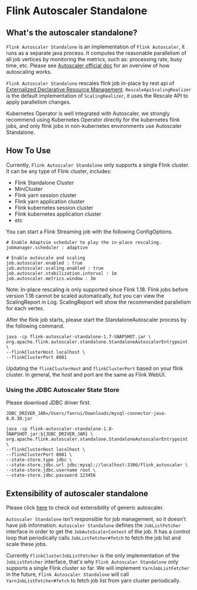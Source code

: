 # Flink Autoscaler Standalone

## What's the autoscaler standalone?

`Flink Autoscaler Standalone` is an implementation of `Flink Autoscaler`, it runs as 
a separate java process. It computes the reasonable parallelism of all job vertices 
by monitoring the metrics, such as: processing rate, busy time, etc. Please see 
[Autoscaler official doc](https://nightlies.apache.org/flink/flink-kubernetes-operator-docs-main/docs/custom-resource/autoscaler/) 
for an overview of how autoscaling works.

`Flink Autoscaler Standalone` rescales flink job in-place by rest api of 
[Externalized Declarative Resource Management](https://nightlies.apache.org/flink/flink-docs-master/docs/deployment/elastic_scaling/#externalized-declarative-resource-management).
`RescaleApiScalingRealizer` is the default implementation of `ScalingRealizer`, 
it uses the Rescale API to apply parallelism changes.

Kubernetes Operator is well integrated with Autoscaler, we strongly recommend using 
Kubernetes Operator directly for the kubernetes flink jobs, and only flink jobs in 
non-kubernetes environments use Autoscaler Standalone.

## How To Use

Currently, `Flink Autoscaler Standalone` only supports a single Flink cluster.
It can be any type of Flink cluster, includes: 

- Flink Standalone Cluster
- MiniCluster
- Flink yarn session cluster
- Flink yarn application cluster
- Flink kubernetes session cluster
- Flink kubernetes application cluster
- etc

You can start a Flink Streaming job with the following ConfigOptions.

```
# Enable Adaptvie scheduler to play the in-place rescaling.
jobmanager.scheduler : adaptive

# Enable autoscale and scaling
job.autoscaler.enabled : true
job.autoscaler.scaling.enabled : true
job.autoscaler.stabilization.interval : 1m
job.autoscaler.metrics.window : 3m
```

Note: In-place rescaling is only supported since Flink 1.18. Flink jobs before version 
1.18 cannot be scaled automatically, but you can view the ScalingReport in Log. 
ScalingReport will show the recommended parallelism for each vertex.

After the flink job starts, please start the StandaloneAutoscaler process by the 
following command. 

```
java -cp flink-autoscaler-standalone-1.7-SNAPSHOT.jar \
org.apache.flink.autoscaler.standalone.StandaloneAutoscalerEntrypoint \
--flinkClusterHost localhost \
--flinkClusterPort 8081
```

Updating the `flinkClusterHost` and `flinkClusterPort` based on your flink cluster. 
In general, the host and port are the same as Flink WebUI.

### Using the JDBC Autoscaler State Store

Please download JDBC driver first.

```
JDBC_DRIVER_JAR=/Users/fanrui/Downloads/mysql-connector-java-8.0.30.jar

java -cp flink-autoscaler-standalone-1.8-SNAPSHOT.jar:${JDBC_DRIVER_JAR} \
org.apache.flink.autoscaler.standalone.StandaloneAutoscalerEntrypoint \
--flinkClusterHost localhost \
--flinkClusterPort 8081 \
--state-store.type jdbc \
--state-store.jdbc.url jdbc:mysql://localhost:3306/flink_autoscaler \
--state-store.jdbc.username root \
--state-store.jdbc.password 123456
```

## Extensibility of autoscaler standalone

Please click [here](../flink-autoscaler/README.md) to check out extensibility of generic autoscaler.

`Autoscaler Standalone` isn't responsible for job management, so it doesn't have job information.
`Autoscaler Standalone` defines the `JobListFetcher` interface in order to get the 
`JobAutoScalerContext` of the job. It has a control loop that periodically calls 
`JobListFetcher#fetch` to fetch the job list and scale these jobs.

Currently `FlinkClusterJobListFetcher` is the only implementation of the `JobListFetcher` 
interface, that's why `Flink Autoscaler Standalone` only supports a single Flink cluster so far.
We will implement `YarnJobListFetcher` in the future, `Flink Autoscaler Standalone` will call 
`YarnJobListFetcher#fetch` to fetch job list from yarn cluster periodically.
